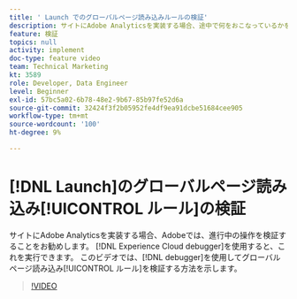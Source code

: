 ```yaml
---
title: ' Launch でのグローバルページ読み込みルールの検証'
description: サイトにAdobe Analyticsを実装する場合、途中で何をおこなっているかを検証できる必要があります。 Experience Cloud・デバッガーを救出！ このビデオでは、デバッガーを使用してグローバルページ型ルールを検証する方法を示します。
feature: 検証
topics: null
activity: implement
doc-type: feature video
team: Technical Marketing
kt: 3589
role: Developer, Data Engineer
level: Beginner
exl-id: 57bc5a02-6b78-48e2-9b67-85b97fe52d6a
source-git-commit: 32424f3f2b05952fe4df9ea91dcbe51684cee905
workflow-type: tm+mt
source-wordcount: '100'
ht-degree: 9%

---
```


# [!DNL Launch]のグローバルページ読み込み[!UICONTROL ルール]の検証

サイトにAdobe Analyticsを実装する場合、Adobeでは、進行中の操作を検証することをお勧めします。 [!DNL Experience Cloud debugger]を使用すると、これを実行できます。 このビデオでは、[!DNL debugger]を使用してグローバルページ読み込み[!UICONTROL ルール]を検証する方法を示します。

>[!VIDEO](https://video.tv.adobe.com/v/28776/?quality=12)

